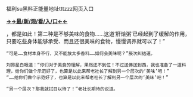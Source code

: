 福利su黑料正能量地址tttzzz网页入口


**<a href="http://www.baidu.com/link?url=7_xtFUWki7hexbSrF9U18DvNUoYAjH8P5i8sQYawypq&wd">→→最/新/观/看/入/口←←</a>**


，都是如此！第二种是不够美味的食物……这道‘肝烩粥’已经起到了缓解的作用，只要吃些身体能够承受、而且还很美味的食物，慢慢调养就可以了！”

    “可是……食材本身不行，又不能放太多香料……如何会美味呢？”辰次纠结道。

    刘昴星白眼道：“你们对于美食的理解，果然还不到位！不过送佛送到西，我也准备了一道料理，给你们做个示范好了，也算是以此来帮老社长了解到另一个层次的‘美味’吧！”
    “……给你们做个示范好了，也算是以此来帮老社长了解到另一个层次的‘美味’吧！”

    “另一个层次？那我就拭目以待了！”老社长期待的说道。
